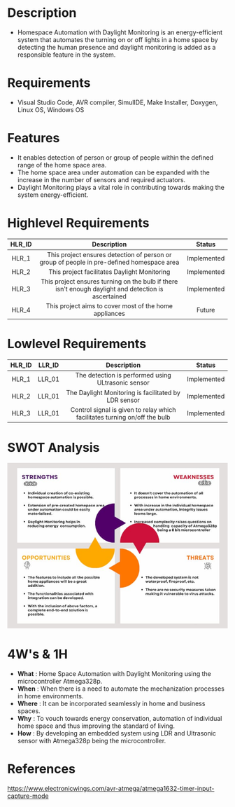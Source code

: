 # Description
* Homespace Automation with Daylight Monitoring is an energy-efficient system that automates the turning on or off lights in a home space by detecting the human presence and daylight monitoring is added as a responsible feature in the system. 

# Requirements
* Visual Studio Code, AVR compiler, SimulIDE, Make Installer, Doxygen, Linux OS, Windows OS
# Features
* It enables detection of person or group of people within the defined range of the home space area.
* The home space area under automation can be expanded with the increase in the number of sensors and required actuators.
* Daylight Monitoring plays a vital role in contributing towards making the system energy-efficient.
   
# Highlevel Requirements
|HLR_ID|Description|Status|
|:--:|:--:|:--:|
|HLR_1|This project ensures detection of person or group of people in pre-defined homespace area|Implemented|
|HLR_2|This project facilitates Daylight Monitoring|Implemented|
|HLR_3|This project ensures turning on the bulb if there isn't enough daylight and detection is ascertained|Implemented|
|HLR_4|This project aims to cover most of the home appliances|Future|

    
# Lowlevel Requirements
|HLR_ID|LLR_ID|Description|Status|
|:--:|:--:|:--:|:--:|
|HLR_1|LLR_01|The detection is performed using ULtrasonic sensor|Implemented|
|HLR_2|LLR_01|The Daylight Monitoring is facilitated by LDR sensor|Implemented|
|HLR_3|LLR_01|Control signal is given to relay which facilitates turning on/off the bulb|Implemented|


# SWOT Analysis
![](https://github.com/ITSMEUNICK-21/M2_AVR_based_Homespace_Automation_with_Daylight_Monitoring/blob/main/6_Output/Others/SWOT_Analysis_M2.jpg)

# 4W's & 1H
* **What**  : Home Space Automation with Daylight Monitoring using the microcontroller Atmega328p.
* **When**  : When there is a need to automate the mechanization processes in home environments.
* **Where** : It can be incorporated seamlessly in home and business spaces.
* **Why**   : To vouch towards energy conservation, automation of individual home space and thus improving the standard of living.
* **How**   : By developing an embedded system using LDR and Ultrasonic sensor with Atmega328p being the microcontroller.

# References

https://www.electronicwings.com/avr-atmega/atmega1632-timer-input-capture-mode


